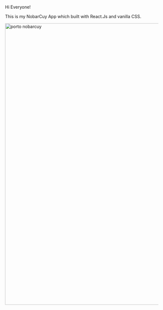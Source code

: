 Hi Everyone!

This is my NobarCuy App which built with React.Js and vanilla CSS. 

<img width="924" alt="porto nobarcuy" src="https://user-images.githubusercontent.com/55395086/206857546-0a33ecc2-318b-4df3-935d-a1f34c535e7b.png">


